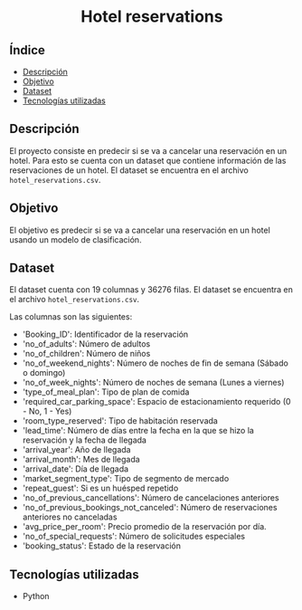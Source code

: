 <h1 align="center"> Hotel reservations </h1>

## Índice

* [Descripción](#descripción)
* [Objetivo](#objetivo)
* [Dataset](#dataset)
* [Tecnologías utilizadas](#tecnologías-utilizadas)

## Descripción

El proyecto consiste en predecir si se va a cancelar una reservación en un hotel. Para esto se cuenta con un dataset que contiene información de las reservaciones de un hotel. El dataset se encuentra en el archivo `hotel_reservations.csv`.

## Objetivo

El objetivo es predecir si se va a cancelar una reservación en un hotel usando un modelo de clasificación. 

## Dataset

El dataset cuenta con 19 columnas y 36276 filas. El dataset se encuentra en el archivo `hotel_reservations.csv`.

Las columnas son las siguientes:

* 'Booking_ID': Identificador de la reservación 
* 'no_of_adults': Número de adultos 
* 'no_of_children': Número de niños
* 'no_of_weekend_nights': Número de noches de fin de semana (Sábado o domingo)
* 'no_of_week_nights': Número de noches de semana (Lunes a viernes)
* 'type_of_meal_plan': Tipo de plan de comida 
* 'required_car_parking_space': Espacio de estacionamiento requerido (0 - No, 1 - Yes)
* 'room_type_reserved': Tipo de habitación reservada
* 'lead_time': Número de días entre la fecha en la que se hizo la reservación y la fecha de llegada
* 'arrival_year': Año de llegada
* 'arrival_month': Mes de llegada
* 'arrival_date': Día de llegada
* 'market_segment_type': Tipo de segmento de mercado
* 'repeat_guest': Si es un huésped repetido
* 'no_of_previous_cancellations': Número de cancelaciones anteriores
* 'no_of_previous_bookings_not_canceled': Número de reservaciones anteriores no canceladas
* 'avg_price_per_room': Precio promedio de la reservación por día.
* 'no_of_special_requests': Número de solicitudes especiales
* 'booking_status': Estado de la reservación

## Tecnologías utilizadas

* Python
